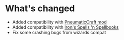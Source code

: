 # What's changed

+ Added compatibility with [PneumaticCraft mod](https://www.curseforge.com/minecraft/mc-mods/pneumaticcraft-repressurized)
+ Added compatibility with [Iron's Spells 'n Spellbooks](https://www.curseforge.com/minecraft/mc-mods/gazebos)
+ Fix some crashing bugs from wizards compat
